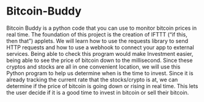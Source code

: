 # Bitcoin-Buddy
Bitcoin Buddy is a python code that you can use to monitor bitcoin prices in real time.
The foundation of this project is the creation of IFTTT (“if this, then that”) applets. We will learn how to use the requests library to send HTTP requests and how to use a webhook to connect your app to external services. Being able to check this program would make Investment easier, being able to see the price of bitcoin down to the millisecond. Since these cryptos and stocks are all in one convenient location, we will use this Python program to help us determine when is the time to invest. Since it is already tracking the current rate that the stocks/crypto is at, we can determine if the price of bitcoin is going down or rising in real time. This lets the user decide if it is a good time to invest in bitcoin or sell their bitcoin.
